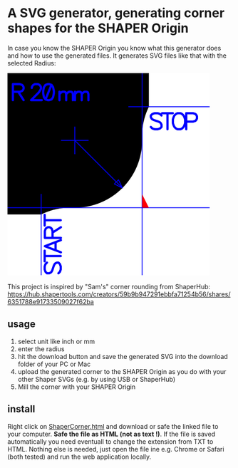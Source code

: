 # A SVG generator, generating corner shapes for the SHAPER Origin 

In case you know the SHAPER Origin you know what this generator does and how to use the generated files.
It generates SVG files like that with the selected Radius:

![Generated corner SVG](https://raw.githubusercontent.com/tseiman/ShaperCorner/main/ShaperCorner_R20mm.svg?raw=true)

This project is inspired by "Sam's" corner rounding from ShaperHub: https://hub.shapertools.com/creators/59b9b947291ebbfa71254b56/shares/6351788e91733509027f62ba

## usage

1. select unit like inch or mm
2. enter the radius
3. hit the download button and save the generated SVG into the download folder of your PC or Mac
4. upload the generated corner to the SHAPER Origin as you do with your other Shaper SVGs (e.g. by using USB or ShaperHub)
5. Mill the corner with your SHAPER Origin


## install
Right click on [ShaperCorner.html](https://raw.githubusercontent.com/tseiman/ShaperCorner/main/ShaperCorner.html) and download or safe the linked file to your computer. __Safe the file as HTML (not as text !)__. If the file is saved automatically you need eventuall to change the extension from TXT to HTML. Nothing else is needed, just open the file ine e.g. Chrome or Safari (both tested) and run the web application locally.
